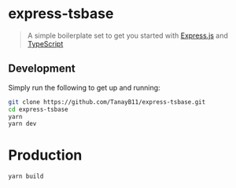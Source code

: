 # express-tsbase

> A simple boilerplate set to get you started with [Express.js](https://expressjs.com) and [TypeScript](https://www.typescriptlang.org)

## Development
Simply run the following to get up and running:
```bash
git clone https://github.com/TanayB11/express-tsbase.git
cd express-tsbase
yarn
yarn dev
```

# Production
```bash
yarn build
```
